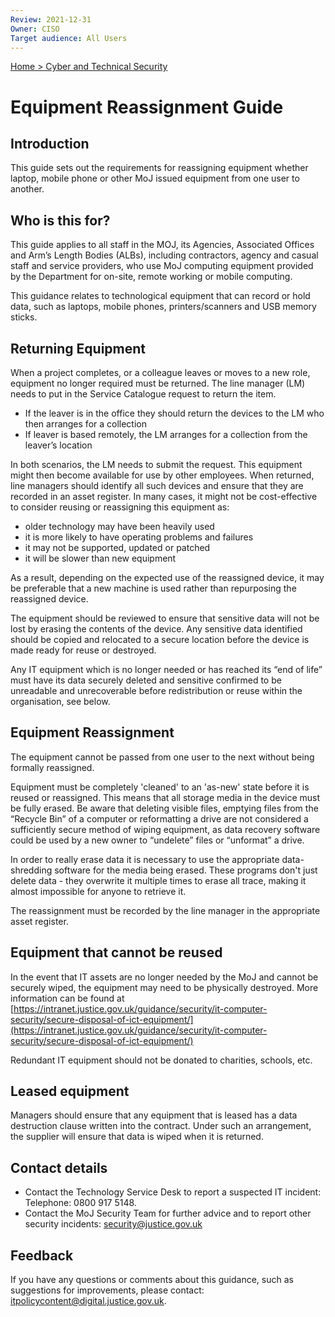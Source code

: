 ```yaml
---
Review: 2021-12-31
Owner: CISO
Target audience: All Users
---
```


[Home > Cyber and Technical Security](home-security-policies-guides.md)

# Equipment Reassignment Guide

## Introduction

This guide sets out the requirements for reassigning equipment whether laptop, mobile phone or other MoJ issued equipment from one user to another.

## Who is this for?

This guide applies to all staff in the MOJ, its Agencies, Associated Offices and Arm’s Length Bodies (ALBs), including contractors, agency and casual staff and service providers, who use MoJ computing equipment provided by the Department for on-site, remote working or mobile computing.

This guidance relates to technological equipment that can record or hold data, such as laptops, mobile phones, printers/scanners and USB memory sticks.

## Returning Equipment

When a project completes, or a colleague leaves or moves to a new role, equipment no longer required must be returned.  The line manager (LM) needs to put in the Service Catalogue request to return the item.

 - If the leaver is in the office they should return the devices to the LM who then arranges for a collection
 - If leaver is based remotely, the LM arranges for a collection from the leaver’s location

In both scenarios, the LM needs to submit the request. This equipment might then become available for use by other employees. When returned, line managers should identify all such devices and ensure that they are recorded in an asset register.  In many cases, it might not be cost-effective to consider reusing or reassigning this equipment as:

 - older technology may have been heavily used
 - it is more likely to have operating problems and failures
 - it may not be supported, updated or patched
 - it will be slower than new equipment

As a result, depending on the expected use of the reassigned device, it may be preferable that a new machine is used rather than repurposing the reassigned device.

The equipment should be reviewed to ensure that sensitive data will not be lost by erasing the contents of the device.  Any sensitive data identified should be copied and relocated to a secure location before the device is made ready for reuse or destroyed.  

Any IT equipment which is no longer needed or has reached its “end of life” must have its data securely deleted and sensitive confirmed to be unreadable and unrecoverable before redistribution or reuse within the organisation, see below.

## Equipment Reassignment

The equipment cannot be passed from one user to the next without
being formally reassigned.

Equipment must be completely 'cleaned' to an 'as-new' state before it is reused or reassigned. This means that all storage media in the device must be fully erased.  Be aware that deleting visible files, emptying files from the “Recycle Bin” of a computer or reformatting a drive are not considered a sufficiently secure method of wiping equipment, as data recovery software could be used by a new owner to “undelete” files or “unformat” a drive.  

In order to really erase data it is necessary to use the appropriate data-shredding software for the media being erased. These programs don't just delete data - they overwrite it multiple times to erase all trace, making it almost impossible for anyone to retrieve it.

The reassignment must be recorded by the line manager in the appropriate asset register.

## Equipment that cannot be reused

In the event that IT assets are no longer needed by the MoJ and cannot be securely wiped, the equipment may need to be physically destroyed.  More information can be found at [https://intranet.justice.gov.uk/guidance/security/it-computer-security/secure-disposal-of-ict-equipment/](https://intranet.justice.gov.uk/guidance/security/it-computer-security/secure-disposal-of-ict-equipment/)

Redundant IT equipment should not be donated to charities, schools, etc.

## Leased equipment

Managers should ensure that any equipment that is leased has a data destruction clause written into the contract. Under such an arrangement, the supplier will ensure that data is wiped when it is returned.


## Contact details

- Contact the Technology Service Desk to report a suspected IT incident: Telephone: 0800 917 5148.
- Contact the MoJ Security Team for further advice and to report other security incidents: [security@justice.gov.uk](mailto:security@justice.gov.uk)

## Feedback
If you have any questions or comments about this guidance, such as suggestions for improvements, please contact: [itpolicycontent@digital.justice.gov.uk](itpolicycontent@digital.justice.gov.uk).
